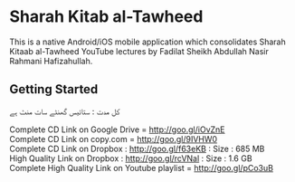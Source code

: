 # Sharah Kitab al-Tawheed

This is a native Android/iOS mobile application which consolidates Sharah Kitaab al-Tawheed YouTube lectures by Fadilat Sheikh Abdullah Nasir Rahmani Hafizahullah.

## Getting Started

کل مدت : ستائیس گھنٹے سات منٹ ہے

Complete CD Link on Google Drive = http://goo.gl/iOvZnE​  
Complete CD Link on copy.com = http://goo.gl/9IVHW0​  
Complete CD Link on Dropbox : http://goo.gl/f63eKB​ : Size : 685 MB  
High Quality Link on Dropbox : http://goo.gl/rcVNal​ : Size : 1.6 GB  
Complete High Quality Link on Youtube playlist = http://goo.gl/pCo3uB  
